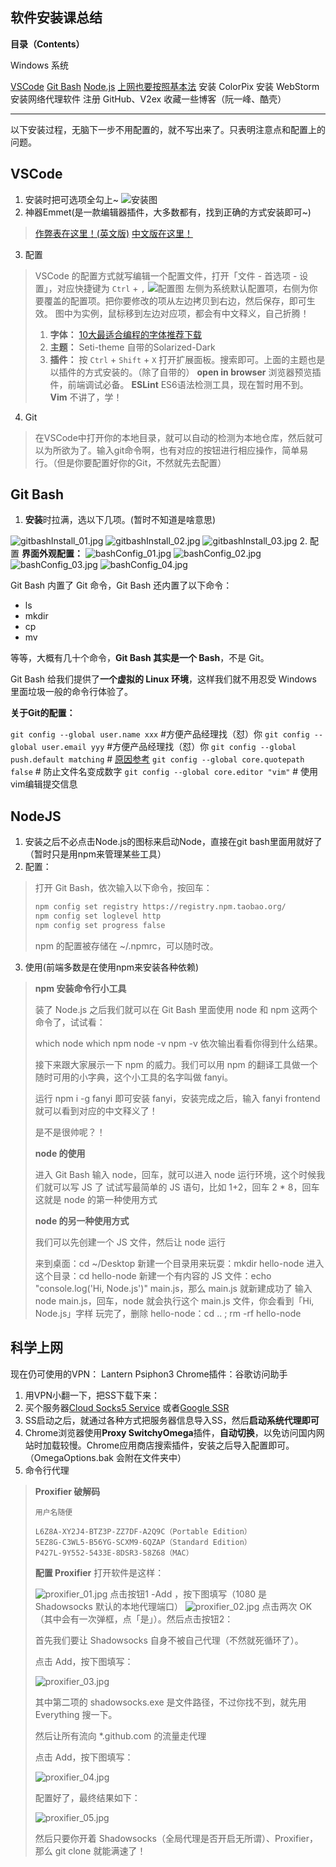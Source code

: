 软件安装课总结
----
**目录（Contents）**

Windows 系统

[VSCode](vscode)
[Git Bash](git-bash)
[Node.js](nodejs)
[上网也要按照基本法](科学上网)
安装 ColorPix
安装 WebStorm
安装网络代理软件
注册 GitHub、V2ex
收藏一些博客（阮一峰、酷壳）

----
以下安装过程，无脑下一步不用配置的，就不写出来了。只表明注意点和配置上的问题。

## VSCode ##
1. 安装时把可选项全勾上~
![安装图](https://i.loli.net/2017/10/06/59d7409f88fd4.png 'like this')
2. 神器Emmet(是一款编辑器插件，大多数都有，找到正确的方式安装即可~)
> [作弊表在这里！(英文版)](https://docs.emmet.io/cheat-sheet/)
> [中文版在这里！](http://www.w3cplus.com/tools/emmet-cheat-sheet.html)

3. 配置
> VSCode 的配置方式就写编辑一个配置文件，打开「文件 - 首选项 - 设置」，对应快捷键为 `Ctrl` + `,`
> ![配置图](https://i.loli.net/2017/10/06/59d7427491cfe.png 'for example')
> 左侧为系统默认配置项，右侧为你要覆盖的配置项。把你要修改的项从左边拷贝到右边，然后保存，即可生效。
> 图中为实例，鼠标移到左边对应项，都会有中文释义，自己折腾！
> 1. **字体：**
> [10大最适合编程的字体推荐下载](http://www.iplaysoft.com/top10-programming-fonts.html 'Source Code Pro 赛高！')
> 2. **主题：**
> Seti-theme
> 自带的Solarized-Dark
> 3. **插件：**
> 按 `Ctrl` + `Shift` + `X` 打开扩展面板。搜索即可。上面的主题也是以插件的方式安装的。（除了自带的）
> **open in browser**
> 浏览器预览插件，前端调试必备。
> **ESLint**
> ES6语法检测工具，现在暂时用不到。
> **Vim**
> 不讲了，学！

4. Git
> 在VSCode中打开你的本地目录，就可以自动的检测为本地仓库，然后就可以为所欲为了。输入git命令啊，也有对应的按钮进行相应操作，简单易行。（但是你要配置好你的Git，不然就先去配置）

## Git Bash ##
1. **安装**时拉满，选以下几项。(暂时不知道是啥意思)

![gitbashInstall_01.jpg](https://ooo.0o0.ooo/2017/10/06/59d74dbf3634f.jpg)
![gitbashInstall_02.jpg](https://ooo.0o0.ooo/2017/10/06/59d74dbf37c53.jpg)
![gitbashInstall_03.jpg](https://ooo.0o0.ooo/2017/10/06/59d74dbf2691c.jpg)
2. 配置
**界面外观配置：**
![bashConfig_01.jpg](https://ooo.0o0.ooo/2017/10/06/59d74fcae4ac9.jpg 'Options')
![bashConfig_02.jpg](https://ooo.0o0.ooo/2017/10/06/59d74fcae15c1.jpg 'Transpartency')
![bashConfig_03.jpg](https://ooo.0o0.ooo/2017/10/06/59d74fcaea988.jpg 'Locate')
![bashConfig_04.jpg](https://ooo.0o0.ooo/2017/10/06/59d74fcae5e97.jpg 'Scrollbar')

Git Bash 内置了 Git 命令，Git Bash 还内置了以下命令：

- ls
- mkdir
- cp
- mv

等等，大概有几十个命令，**Git Bash 其实是一个 Bash**，不是 Git。

Git Bash 给我们提供了**一个虚拟的 Linux 环境**，这样我们就不用忍受 Windows 里面垃圾一般的命令行体验了。

**关于Git的配置：**

`git config --global user.name xxx` #方便产品经理找（怼）你
`git config --global user.email yyy` #方便产品经理找（怼）你
`git config --global push.default matching` # [原因参考](https://stackoverflow.com/a/21865319/1262580)
`git config --global core.quotepath false` # 防止文件名变成数字
`git config --global core.editor "vim"` # 使用vim编辑提交信息

## NodeJS ##

1. 安装之后不必点击Node.js的图标来启动Node，直接在git bash里面用就好了（暂时只是用npm来管理某些工具）
2. 配置：
> 打开 Git Bash，依次输入以下命令，按回车：
> ```bash
> npm config set registry https://registry.npm.taobao.org/
> npm config set loglevel http
> npm config set progress false
>```
> npm 的配置被存储在 ~/.npmrc，可以随时改。
3. 使用(前端多数是在使用npm来安装各种依赖)
> **npm 安装命令行小工具**
> 
> 装了 Node.js 之后我们就可以在 Git Bash 里面使用 node 和 npm 这两个命令了，试试看：
> 
> which node
> which npm
> node -v
> npm -v
> 依次输出看看你得到什么结果。
> 
> 接下来跟大家展示一下 npm 的威力。我们可以用 npm 的翻译工具做一个随时可用的小字典，这个小工具的名字叫做 fanyi。
> 
> 运行 npm i -g fanyi 即可安装 fanyi，安装完成之后，输入 fanyi frontend 就可以看到对应的中文释义了！
> 
> 是不是很帅呢？！
> 
> **node 的使用**
> 
> 进入 Git Bash
> 输入 node，回车，就可以进入 node 运行环境，这个时候我们就可以写 JS 了
> 试试写最简单的 JS 语句，比如 1+2，回车
> 2 * 8，回车
> 这就是 node 的第一种使用方式
> 
> **node 的另一种使用方式**
> 
> 我们可以先创建一个 JS 文件，然后让 node 运行
> 
> 来到桌面：cd ~/Desktop
> 新建一个目录用来玩耍：mkdir hello-node
> 进入这个目录：cd hello-node
> 新建一个有内容的 JS 文件：echo "console.log('Hi, Node.js')" main.js，那么 main.js 就新建成功了
> 输入 node main.js，回车，node 就会执行这个 main.js 文件，你会看到「Hi, Node.js」字样
> 玩完了，删除 hello-node：cd .. ; rm -rf hello-node
> 

## 科学上网 ##
现在仍可使用的VPN：
Lantern
Psiphon3
Chrome插件：谷歌访问助手

1. 用VPN小翻一下，把SS下载下来：
2. 买个服务器[Cloud Socks5 Service](https://portal.shadowsocks.la/cart.php?gid=1)
或者[Google SSR](https://idcf.ml)
3. SS启动之后，就通过各种方式把服务器信息导入SS，然后**启动系统代理即可**
4. Chrome浏览器使用**Proxy SwitchyOmega**插件，**自动切换**，以免访问国内网站时加载较慢。Chrome应用商店搜索插件，安装之后导入配置即可。（OmegaOptions.bak 会附在文件夹中）
5. 命令行代理
> **Proxifier 破解码**
> ```
> 用户名随便
> 
> L6Z8A-XY2J4-BTZ3P-ZZ7DF-A2Q9C（Portable Edition）
> 5EZ8G-C3WL5-B56YG-SCXM9-6QZAP（Standard Edition）
> P427L-9Y552-5433E-8DSR3-58Z68（MAC）
> ```
> 
> **配置 Proxifier**
> 打开软件是这样：
> 
> ![proxifier_01.jpg](https://i.loli.net/2017/10/06/59d7a73de2876.jpg)
> 点击按钮1 -Add ，按下图填写（1080 是 Shadowsocks 默认的本地代理端口）
> ![proxifier_02.jpg](https://i.loli.net/2017/10/06/59d7a73ddbe20.jpg)
> 点击两次 OK（其中会有一次弹框，点「是」）。然后点击按钮2：
> 
> 首先我们要让 Shadowsocks 自身不被自己代理（不然就死循环了）。
> 
> 点击 Add，按下图填写：
> 
> ![proxifier_03.jpg](https://i.loli.net/2017/10/06/59d7a73ddd0c0.jpg)
> 
> 其中第二项的 shadowsocks.exe 是文件路径，不过你找不到，就先用 Everything 搜一下。
> 
> 然后让所有流向 *.github.com 的流量走代理
> 
> 点击 Add，按下图填写：
> 
> ![proxifier_04.jpg](https://i.loli.net/2017/10/06/59d7a73ddffe9.jpg)
> 
> 配置好了，最终结果如下：
> 
> ![proxifier_05.jpg](https://i.loli.net/2017/10/06/59d7a73de185b.jpg)
> 
> 然后只要你开着 Shadowsocks（全局代理是否开启无所谓）、Proxifier，那么 git clone 就能满速了！